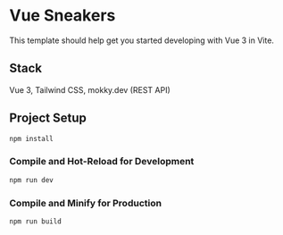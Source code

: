 # Vue Sneakers

This template should help get you started developing with Vue 3 in Vite.

## Stack

Vue 3, Tailwind CSS, mokky.dev (REST API)

## Project Setup

```sh
npm install
```

### Compile and Hot-Reload for Development

```sh
npm run dev
```

### Compile and Minify for Production

```sh
npm run build
```
